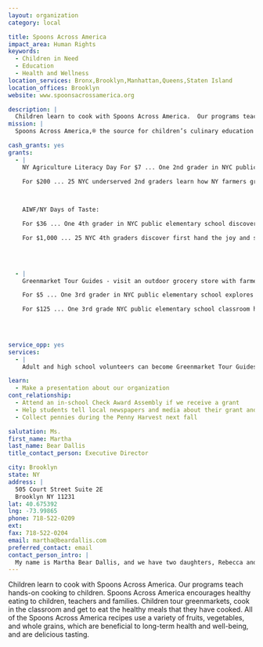 ```yaml
---
layout: organization
category: local

title: Spoons Across America
impact_area: Human Rights
keywords: 
  - Children in Need
  - Education
  - Health and Wellness
location_services: Bronx,Brooklyn,Manhattan,Queens,Staten Island
location_offices: Brooklyn
website: www.spoonsacrossamerica.org

description: |
  Children learn to cook with Spoons Across America.  Our programs teach hands-on cooking to children. Spoons Across America encourages healthy eating to children, teachers and families. Children tour greenmarkets, cook in the classroom and get to eat the healthy meals that they have cooked. All of the Spoons Across America recipes use a variety of fruits, vegetables, and whole grains, which are beneficial to long-term health and well-being, and are delicious tasting. 
mission: |
  Spoons Across America,® the source for children’s culinary education is a not-for-profit organization dedicated to educating children, teachers, and families about the benefits of healthy eating. We work to influence the eating habits of children through hands-on education that celebrates the connection to local farmers and the important tradition of sharing meals around the family table. 

cash_grants: yes
grants: 
  - |
    NY Agriculture Literacy Day For $7 ... One 2nd grader in NYC public school learns how NY farmers grow fresh, local, delicious food

    For $200 ... 25 NYC underserved 2nd graders learn how NY farmers grow delicious tasting food in season

    

    AIWF/NY Days of Taste:

    For $36 ... One 4th grader in NYC public elementary school discovers first-hand how food weaves its way from farm to table over the October harvest season.

    For $1,000 ... 25 NYC 4th graders discover first hand the joy and satisfaction of preparing fresh, local food shared at the table with friends and family. They learn where food comes from, taste fruits and vegetables, cook a garden salad and eat it, and visit a restaurant with its chef and eat a lunch meal together.

    

    
  - |
    Greenmarket Tour Guides - visit an outdoor grocery store with farmers

    For $5 ... One 3rd grader in NYC public elementary school explores first-hand how food from farms is distributed in an urban landscape and why fresh, local and seasonal food taste delicious. The tours are given at the greenmarkets which are outdoor grocery stores where farmers sell their fruits and vegetables to New Yorkers.

    For $125 ... One 3rd grade NYC public elementary school classroom hunts for fresh, local, seasonal treasures that Greenmarkets farmers distribute in our urban landscape. The tours are given at the greenmarkets which are outdoor grocery stores where farmers sell their fruits and vegetables to New Yorkers.

    

    
service_opp: yes
services: 
  - |
    Adult and high school volunteers can become Greenmarket Tour Guides who conduct tours of greenmarkets with adults and children. Greenmarkets are the outdoor grocery stores where farmers sell their fruits and vegetables to New Yorkers.

learn: 
  - Make a presentation about our organization
cont_relationship: 
  - Attend an in-school Check Award Assembly if we receive a grant
  - Help students tell local newspapers and media about their grant and/or project with us
  - Collect pennies during the Penny Harvest next fall

salutation: Ms.
first_name: Martha
last_name: Bear Dallis
title_contact_person: Executive Director

city: Brooklyn
state: NY
address: |
  505 Court Street Suite 2E  
  Brooklyn NY 11231
lat: 40.675392
lng: -73.99865
phone: 718-522-0209
ext: 
fax: 718-522-0204
email: martha@beardallis.com
preferred_contact: email
contact_person_intro: |
  My name is Martha Bear Dallis, and we have two daughters, Rebecca and Anna. Our daughters cook with me, and we sit down at our kitchen table and eat together. Spoons Across America teaches children how to cook, and how to enjoy a meal together. We have fun cooking together, and the food tastes delicious!
---
```

Children learn to cook with Spoons Across America.  Our programs teach hands-on cooking to children. Spoons Across America encourages healthy eating to children, teachers and families. Children tour greenmarkets, cook in the classroom and get to eat the healthy meals that they have cooked. All of the Spoons Across America recipes use a variety of fruits, vegetables, and whole grains, which are beneficial to long-term health and well-being, and are delicious tasting. 